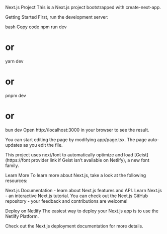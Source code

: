 Next.js Project
This is a Next.js project bootstrapped with create-next-app.

Getting Started
First, run the development server:

bash
Copy code
npm run dev
# or
yarn dev
# or
pnpm dev
# or
bun dev
Open http://localhost:3000 in your browser to see the result.

You can start editing the page by modifying app/page.tsx. The page auto-updates as you edit the file.

This project uses next/font to automatically optimize and load [Geist](https://font provider link if Geist isn’t available on Netlify), a new font family.

Learn More
To learn more about Next.js, take a look at the following resources:

Next.js Documentation - learn about Next.js features and API.
Learn Next.js - an interactive Next.js tutorial.
You can check out the Next.js GitHub repository - your feedback and contributions are welcome!

Deploy on Netlify
The easiest way to deploy your Next.js app is to use the Netlify Platform.

Check out the Next.js deployment documentation for more details.